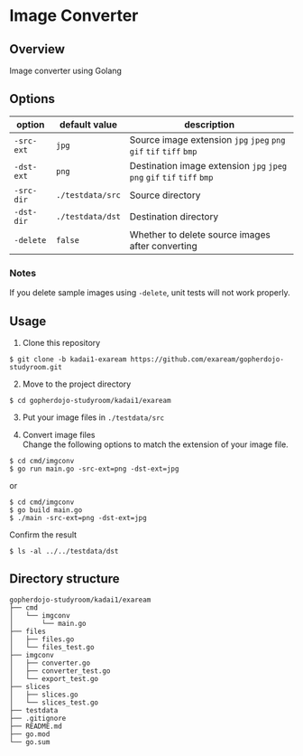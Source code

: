 # Image Converter

## Overview
Image converter using Golang

## Options

|option|default value|description|
|---|---|---|
|`-src-ext`|`jpg`|Source image extension `jpg` `jpeg` `png` `gif` `tif` `tiff` `bmp`|
|`-dst-ext`|`png`|Destination image extension `jpg` `jpeg` `png` `gif` `tif` `tiff` `bmp`|
|`-src-dir`|`./testdata/src`|Source directory|
|`-dst-dir`|`./testdata/dst`|Destination directory|
|`-delete`|`false`|Whether to delete source images after converting|

### Notes
If you delete sample images using `-delete`, unit tests will not work properly.

## Usage

1. Clone this repository
```shell
$ git clone -b kadai1-exaream https://github.com/exaream/gopherdojo-studyroom.git
```

2. Move to the project directory
```shell
$ cd gopherdojo-studyroom/kadai1/exaream
```

3. Put your image files in `./testdata/src`

4. Convert image files  
Change the following options to match the extension of your image file.
```shell
$ cd cmd/imgconv
$ go run main.go -src-ext=png -dst-ext=jpg
```
or
```shell
$ cd cmd/imgconv
$ go build main.go
$ ./main -src-ext=png -dst-ext=jpg
```

Confirm the result
```shell
$ ls -al ../../testdata/dst
```

## Directory structure

```
gopherdojo-studyroom/kadai1/exaream
├── cmd
│   └── imgconv
│       └── main.go
├── files
│   ├── files.go
│   └── files_test.go
├── imgconv
│   ├── converter.go
│   ├── converter_test.go
│   └── export_test.go
├── slices
│   ├── slices.go
│   └── slices_test.go
├── testdata
├── .gitignore
├── README.md
├── go.mod
└── go.sum
```
